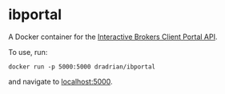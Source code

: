 # ibportal

A Docker container for the [Interactive Brokers Client Portal API](https://interactivebrokers.github.io/cpwebapi/).

To use, run:

```
docker run -p 5000:5000 dradrian/ibportal
```

and navigate to [localhost:5000](localhost:5000).